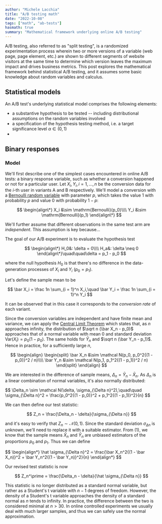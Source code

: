 ```yaml
---
author: "Michele Lacchia"
title: "A/B testing math"
date: "2022-10-08"
tags: ["math", "ab-tests"]
hasmath: true
summary: "Mathematical framework underlying online A/B testing"
---
```


A/B testing, also referred to as "split testing", is a randomized
experimentation process wherein two or more versions of a variable (web page,
page element, etc.) are shown to different segments of website visitors at the
same time to determine which version leaves the maximum impact and drives
business metrics. This post explores the mathematical framework behind
statistical A/B testing, and it assumes some basic knowledge about random
variables and calculus.

## Statistical models

An A/B test's underlying statistical model comprises the following elements:

* a substantive hypothesis to be tested -- including distributional assumptions
  on the random variables involved
* a specification of the hypothesis testing method, i.e. a target significance
  level $\alpha \in (0, 1)$
*

## Binary responses
### Model
We'll first describe one of the simplest cases encountered in online A/B tests:
a binary response variable, such as whether a conversion happened or not for a
particular user. Let $X_i, Y_i, i = 1, \ldots, n$ be the conversion data for
the $i$-th user in variants A and B respectively. We'll model a conversion with
a [Bernoulli random
variable](https://en.wikipedia.org/wiki/Bernoulli_distribution) with parameter
$p$, which takes the value $1$ with probability $p$ and value $0$ with
probability $1 - p$:

$$
\begin{align\*}
X_i &\sim \mathrm{Bernoulli}(p_0)\\\\
Y_i &\sim \mathrm{Bernoulli}(p_1)
\end{align\*}
$$

We'll further assume that different observations in the same test arm are
_independent_. This assumption is key because...

The goal of our A/B experiment is to evaluate the hypothesis test

$$
\begin{align\*}
H_0&: \delta = 0\\\\
H_a&: \delta \neq 0
\end{align\*}\quad\quad\delta = p_1 - p_0
$$

where the null hypothesis $H_0$ is that there's no difference in the
data-generation processes of $X_i$ and $Y_i$ ($p_0 = p_1$).

Let's define the sample mean to be

$$
\bar X_i = \frac 1n \sum_{i = 1}^n X_i,\quad
\bar Y_i = \frac 1n \sum_{i = 1}^n Y_i
$$

It can be observed that in this case it corresponds to the _conversion rate_ of
each variant.

Since the conversion variables are independent and have finite mean and variance, we can apply the [Central Limit Theorem](https://en.wikipedia.org/wiki/Central_limit_theorem#Classical_CLT) which states that, as $n$ approaches infinity, the distribution of $\sqrt n (\bar X_n - p_0)$ approaches that of a normal variable with mean $0$ and standard deviation $\mathrm{Var}(X_i) = p_0(1 - p_0)$. The same holds for $\bar Y_n$ and $\sqrt n (\bar Y_n - p_1)$. Hence in practice, for a sufficiently large $n$,

$$
\begin{align}
\begin{split}
\bar X_n &\sim \mathcal N(p_0, p_0^2{(1 - p_0)}^2 / n)\\\\
\bar Y_n &\sim \mathcal N(p_1, p_1^2{(1 - p_1)}^2 / n)
\end{split}
\end{align}
$$

We are interested in the difference of sample means, $\Delta_n = \bar Y_n - \bar X_n$. As $\Delta_n$ is a linear combination of normal variables, it's also normally
distributed:

$$
\Delta_n \sim \mathcal N(\delta, \sigma_{\Delta n}^2),\quad\quad \sigma_{\Delta n}^2 = \frac{p_0^2{(1 - p_0)}^2 + p_1^2{(1 - p_1)\}^2}{n}
$$

We can then define our test statistic:

$$
Z_n = \frac{\Delta_n - \delta}{\sigma_{\Delta n}}
$$

and it's easy to verify that $Z_n \sim \mathcal N(0, 1)$. Since the standard
deviation $\sigma_{\Delta n}$ is unknown, we'll need to replace it with a suitable
estimator. From $(1)$, we know that the sample means $\bar X_n$ and $\bar Y_n$
are unbiased estimators of the proportions $p_0$ and $p_1$. Thus we can define

$$
\begin{align\*}
\hat \sigma_{\Delta n}^2 = \frac{\bar X_n^2{(1 - \bar X_n)}^2 + \bar Y_n^2{(1 - \bar Y_n)\}^2}{n}
\end{align\*}
$$

Our revised test statistic is now

$$
Z_n^\prime = \frac{\Delta_n - \delta}{\hat \sigma_{\Delta n}}
$$

This statistic is no longer distributed as a standard normal variable, but
rather as a Student's t variable with $n - 1$ degrees of freedom. However, the
density of a Student's t variable approaches the density of a standard normal
as $n$ tends to infinity. In practice, the difference between the two is
considered minimal at $n > 30$. In online controlled experiments we usually
deal with much larger samples, and thus we can safely use the normal
approximation.

